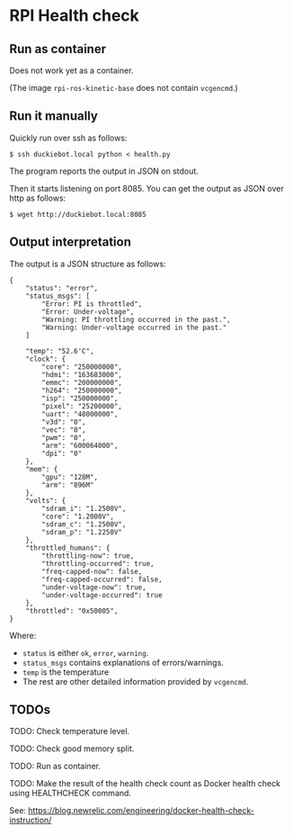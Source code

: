 # RPI Health check 

## Run as container

Does not work yet as a container.

(The image `rpi-ros-kinetic-base` does not contain `vcgencmd`.)

## Run it manually

Quickly run over ssh as follows:

	$ ssh duckiebot.local python < health.py

The program reports the output in JSON on stdout.

Then it starts listening on port 8085. 
You can get the output as JSON over http as follows:

	$ wget http://duckiebot.local:8085


## Output interpretation

The output is a JSON structure as follows:

```
{
    "status": "error",
    "status_msgs": [
        "Error: PI is throttled",
        "Error: Under-voltage",
        "Warning: PI throttling occurred in the past.",
        "Warning: Under-voltage occurred in the past."
    ]

    "temp": "52.6'C",
    "clock": {
        "core": "250000000",
        "hdmi": "163683000",
        "emmc": "200000000",
        "h264": "250000000",
        "isp": "250000000",
        "pixel": "25200000",
        "uart": "48000000",
        "v3d": "0",
        "vec": "0",
        "pwm": "0",
        "arm": "600064000",
        "dpi": "0"
    },
    "mem": {
        "gpu": "128M",
        "arm": "896M"
    },
    "volts": {
        "sdram_i": "1.2500V",
        "core": "1.2000V",
        "sdram_c": "1.2500V",
        "sdram_p": "1.2250V"
    },
    "throttled_humans": {
        "throttling-now": true,
        "throttling-occurred": true,
        "freq-capped-now": false,
        "freq-capped-occurred": false,
        "under-voltage-now": true,
        "under-voltage-occurred": true
    },
    "throttled": "0x50005",
}
```

Where:

- `status` is either `ok`, `error`, `warning`.
- `status_msgs` contains explanations of errors/warnings.
- `temp` is the temperature
- The rest are other detailed information provided by `vcgencmd`. 


## TODOs

TODO: Check temperature level.

TODO: Check good memory split.

TODO: Run as container.

TODO: Make the result of the health check count as Docker health check using HEALTHCHECK command.

See: https://blog.newrelic.com/engineering/docker-health-check-instruction/

